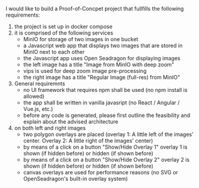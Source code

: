 I would like to build a Proof-of-Concpet project that fullfills the following requirements:

1. the project is set up in docker compose
2. it is comprised of the following services
    * MinIO for storage of two images in one bucket
    * a Javascript web app that displays two images that are stored in MinIO next to each other
    * the Javascript app uses Open Seadragon for displaying images
    * the left image has a title "Image from MinIO with deep zoom"
    * vips is used for deep zoom image pre-processing
    * the right image has a title "Regular Image (full-res) from MinIO"
3. General requiremnts
    * no UI framework that requires npm shall be used (no npm install is allowed)
    * the app shall be written in vanilla javasript (no React / Angular / Vue.js, etc.)
    * before any code is generated, please first outline the feasibility and explain about the advised architecture
4. on both left and right images
    * two polygon overlays are placed (overlay 1: A little left of the images' center. Overlay 2: A little right of the images' center)
    * by means of a click on a button "Show/Hide Overlay 1" overlay 1 is shown (if hidden before) or hidden (if shown before)
    * by means of a click on a button "Show/Hide Overlay 2" overlay 2 is shown (if hidden before) or hidden (if shown before)
    * canvas overlays are used for performance reasons (no SVG or OpenSeadragon's built-in overlay system)
